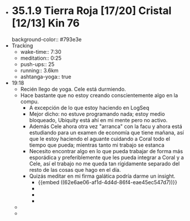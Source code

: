 - # 35.1.9 Tierra Roja [17/20] Cristal [12/13] Kin 76
  background-color:: #793e3e
- Tracking
	- wake-time:: 7:30
	- meditation:: 0:25
	- push-ups:: 25
	- running:: 3.6km
	- ashtanga-yoga:: true
- 19:18
	- Recién llego de yoga. Cele está durmiendo.
	- Hace bastante que no estoy creando conscientemente algo en la compu.
		- A excepción de lo que estoy haciendo en LogSeq
		- Mejor dicho: no estuve programando nada; estoy medio bloqueado, Ubiquity está ahí en mi mente pero no activo.
		- Además Cele ahora otra vez "arranca" con la facu y ahora está estudiando para un examen de economía que tiene mañana, así que le estoy haciendo el aguante cuidando a Coral todo el tiempo que pueda; mientras tanto mi trabajo se estanca
		- Necesito encontrar algo en lo que pueda trabajar de forma más esporádica y preferiblemente que les pueda integrar a Coral y a Cele, así el trabajo no me queda tan rígidamente separado del resto de las cosas que hago en el día.
		- Quizás meditar en mi firma galática podría darme un insight.
			- {{embed ((62e6ae06-af1d-4d4d-86f4-eae45ec547d7))}}
			-
			-
			-
	-
	-